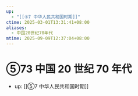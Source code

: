 ```yaml
---
up:
  - "[[⑤7 中华人民共和国时期]]"
ctime: 2025-03-01T13:31:41+08:00
aliases:
  - 中国20世纪70年代
mtime: 2025-09-09T12:37:04+08:00
---
```


# ⑤73 中国 20 世纪 70 年代

- up: [[⑤7 中华人民共和国时期]]

